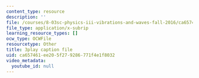 ```yaml
---
content_type: resource
description: ''
file: /courses/8-03sc-physics-iii-vibrations-and-waves-fall-2016/ca657461ee205f279286771f4e1f8032_T2n6fVybLcU.vtt
file_type: application/x-subrip
learning_resource_types: []
ocw_type: OCWFile
resourcetype: Other
title: 3play caption file
uid: ca657461-ee20-5f27-9286-771f4e1f8032
video_metadata:
  youtube_id: null
---
```


